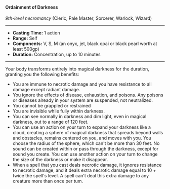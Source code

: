 #### Ordainment of Darkness
*9th-level necromancy* (Cleric, Pale Master, Sorcerer, Warlock, Wizard)
___
- **Casting Time:** 1 action 
- **Range:** Self 
- **Components:** V, S, M (an onyx, jet, black opai or black pearl worth at least 500gp) 
- **Duration:** Concentration, up to 10 minutes 
---
Your body transforms entirely into magical darkness for the duration, granting you the following benefits: 

* You are immune to necrotic damage and you have resistance to all damage except radiant damage. 
* You ignore the effects of disease, exhaustion, and poisons. Any poisons or diseases already in your system are suspended, not neutralized.
* You cannot be grappled or restrained 
* You are invisible while fully within darkness. 
* You can see normally in darkness and dim light, even in magical darkness, out to a range of 120 feet. 
* You can use an action on your turn to expand your darkness like a cloud, creating a sphere of magical darkness that spreads beyond walls and obstacles, remains centered on you, and moves with you. You choose the radius of the sphere, which can't be more than 30 feet. No sound can be created within or pass through the darkness, except for sound you create. You can use another action on your turn to change the size of the darkness or make it disappear. 
* When a spell that you cast deals necrotic damage, it ignores resistance to necrotic damage, and it deals extra necrotic damage equal to 10 + twice the spell's level. A spell can't deal this extra damage to any creature more than once per tum.

